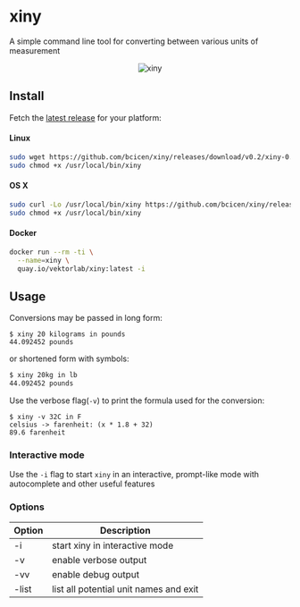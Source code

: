 # xiny

A simple command line tool for converting between various units of measurement

<p align="center"><img src="https://xiny.sh/img/screencap.gif" alt="xiny"/></p>

## Install

Fetch the [latest release](https://github.com/bcicen/xiny/releases) for your platform:

#### Linux

```bash
sudo wget https://github.com/bcicen/xiny/releases/download/v0.2/xiny-0.2-linux-amd64 -O /usr/local/bin/xiny
sudo chmod +x /usr/local/bin/xiny
```

#### OS X

```bash
sudo curl -Lo /usr/local/bin/xiny https://github.com/bcicen/xiny/releases/download/v0.2/xiny-0.2-darwin-amd64
sudo chmod +x /usr/local/bin/xiny
```

#### Docker

```bash
docker run --rm -ti \
  --name=xiny \
  quay.io/vektorlab/xiny:latest -i
```

## Usage

Conversions may be passed in long form:
```
$ xiny 20 kilograms in pounds
44.092452 pounds
```

or shortened form with symbols:
```bash
$ xiny 20kg in lb
44.092452 pounds
```

Use the verbose flag(`-v`) to print the formula used for the conversion:
```
$ xiny -v 32C in F
celsius -> farenheit: (x * 1.8 + 32)
89.6 farenheit
```

### Interactive mode

Use the `-i` flag to start `xiny` in an interactive, prompt-like mode with autocomplete and other useful features

### Options
Option | Description
--- | ---
-i | start xiny in interactive mode
-v | enable verbose output
-vv | enable debug output
-list | list all potential unit names and exit
